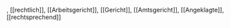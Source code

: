 , [[rechtlich]], [[Arbeitsgericht]], [[Gericht]], [[Amtsgericht]], [[Angeklagte]], [[rechtsprechend]]